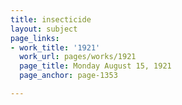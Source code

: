 ```yaml
---
title: insecticide
layout: subject
page_links:
- work_title: '1921'
  work_url: pages/works/1921
  page_title: Monday August 15, 1921
  page_anchor: page-1353

---
```

